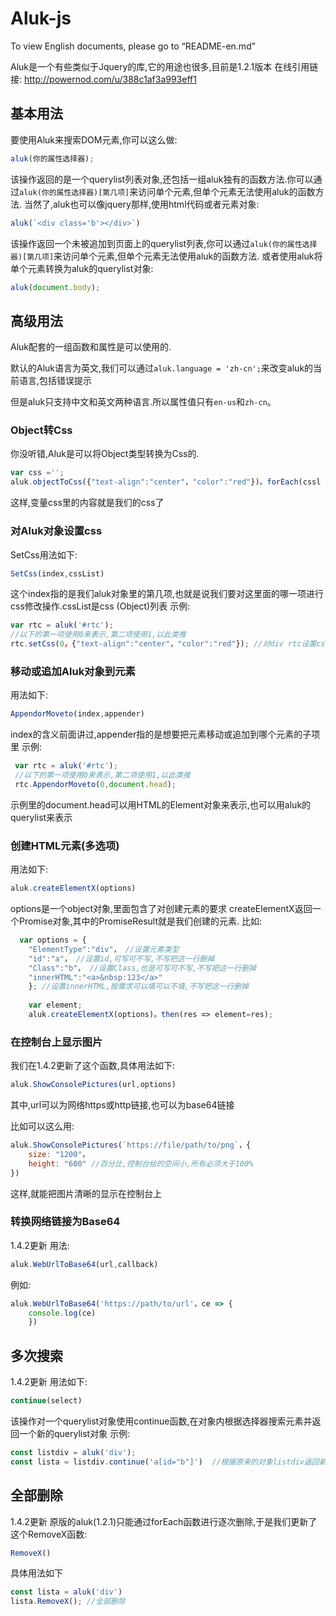 # Aluk-js
To view English documents, please go to “README-en.md”


Aluk是一个有些类似于Jquery的库,它的用途也很多,目前是1.2.1版本
在线引用链接:
<http://powernod.com/u/388c1af3a993eff1>
## 基本用法

要使用Aluk来搜索DOM元素,你可以这么做:
```javascript
aluk(你的属性选择器);
```
该操作返回的是一个querylist列表对象,还包括一组aluk独有的函数方法.你可以通过`aluk(你的属性选择器)[第几项]`来访问单个元素,但单个元素无法使用aluk的函数方法.
当然了,aluk也可以像jquery那样,使用html代码或者元素对象:
```javascript
aluk(`<div class='b'></div>`)
```
该操作返回一个未被追加到页面上的querylist列表,你可以通过`aluk(你的属性选择器)[第几项]`来访问单个元素,但单个元素无法使用aluk的函数方法.
或者使用aluk将单个元素转换为aluk的querylist对象:
```javascript
aluk(document.body);
```

## 高级用法

Aluk配套的一组函数和属性是可以使用的.

默认的Aluk语言为英文,我们可以通过`aluk.language = 'zh-cn';`来改变aluk的当前语言,包括错误提示

但是aluk只支持中文和英文两种语言.所以属性值只有`en-us`和`zh-cn`。

 ### Object转Css
你没听错,Aluk是可以将Object类型转换为Css的.
```javascript
var css ='';
aluk.objectToCss({"text-align":"center"，"color":"red"})。forEach(cssl => {css+=cssl;})
```
这样,变量css里的内容就是我们的css了

 ### 对Aluk对象设置css
SetCss用法如下:
```javascript
SetCss(index,cssList)
```
这个index指的是我们aluk对象里的第几项,也就是说我们要对这里面的哪一项进行css修改操作.cssList是css (Object)列表
示例:
```javascript
var rtc = aluk('#rtc');
//以下的第一项使用0来表示,第二项使用1,以此类推
rtc.setCss(0，{"text-align":"center"，"color":"red"}); //对div rtc设置css属性,该操作会返回css的行数.
```
 ### 移动或追加Aluk对象到元素
 用法如下:
 ```javascript
 AppendorMoveto(index,appender)
 ```
 index的含义前面讲过,appender指的是想要把元素移动或追加到哪个元素的子项里
 示例:
 ```javascript
  var rtc = aluk('#rtc');
  //以下的第一项使用0来表示,第二项使用1,以此类推
  rtc.AppendorMoveto(0,document.head);
```
示例里的document.head可以用HTML的Element对象来表示,也可以用aluk的querylist来表示

### 创建HTML元素(多选项)
用法如下:
```javascript
aluk.createElementX(options)
```
options是一个object对象,里面包含了对创建元素的要求
createElementX返回一个Promise对象,其中的PromiseResult就是我们创建的元素.
比如:
```javascript
  var options = {
    "ElementType":"div"， //设置元素类型
    "id":"a"， //设置id,可写可不写,不写把这一行删掉
    "Class":"b"， //设置Class,也是可写可不写,不写把这一行删掉
    "innerHTML":"<a>&nbsp:123</a>"
    }; //设置innerHTML,按需求可以填可以不填,不写把这一行删掉
    
    var element;
    aluk.createElementX(options)。then(res => element=res);
```

### 在控制台上显示图片
我们在1.4.2更新了这个函数,具体用法如下:
```javascript
aluk.ShowConsolePictures(url,options)
```
其中,url可以为网络https或http链接,也可以为base64链接

比如可以这么用:
```javascript
aluk.ShowConsolePictures(`https://file/path/to/png`，{
    size: "1200"，
    height: "600" //百分比,控制台给的空间小,所有必须大于100%
})
```
这样,就能把图片清晰的显示在控制台上

### 转换网络链接为Base64
1.4.2更新
用法:
```javascript
aluk.WebUrlToBase64(url,callback)
```
例如:
```javascript
aluk.WebUrlToBase64('https://path/to/url'，ce => {
	console.log(ce)
	})
```

## 多次搜索
1.4.2更新
用法如下:
```javascript
continue(select)
```
该操作对一个querylist对象使用continue函数,在对象内根据选择器搜索元素并返回一个新的querylist对象
示例:
```javascript
const listdiv = aluk('div');
const lista = listdiv.continue('a[id="b"]')  //根据原来的对象listdiv返回新的querylist对象lista
```

## 全部删除
1.4.2更新
原版的aluk(1.2.1)只能通过forEach函数进行逐次删除,于是我们更新了这个RemoveX函数:
```javascript
RemoveX()
```
具体用法如下
```javascript
const lista = aluk('div')
lista.RemoveX(); //全部删除
```
